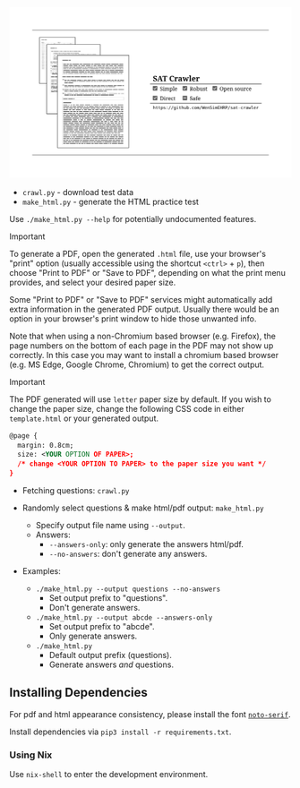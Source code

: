 ![image](./sat-crawler.png)

- `crawl.py` - download test data
- `make_html.py` - generate the HTML practice test

Use `./make_html.py --help` for potentially undocumented features.

> [!IMPORTANT]
> To generate a PDF, open the generated `.html` file, use your browser's
> "print" option (usually accessible using the shortcut `<ctrl>` + `p`),
> then choose "Print to PDF" or "Save to PDF", depending on what the print
> menu provides, and select your desired paper size.
>
> Some "Print to PDF" or "Save to PDF" services might automatically add extra
> information in the generated PDF output. Usually there would be an option
> in your browser's print window to hide those unwanted info.
>
> Note that when using a non-Chromium based browser (e.g. Firefox), the page
> numbers on the bottom of each page in the PDF may not show up correctly.
> In this case you may want to install a chromium based browser
> (e.g. MS Edge, Google Chrome, Chromium) to get the correct output.

> [!IMPORTANT]
> The PDF generated will use `letter` paper size by default. If you wish to
> change the paper size, change the following CSS code in either `template.html`
> or your generated output.
>
> ```svg
> @page {
>   margin: 0.8cm;
>   size: <YOUR OPTION OF PAPER>;
>   /* change <YOUR OPTION TO PAPER> to the paper size you want */
> }
> ```

- Fetching questions: `crawl.py`
- Randomly select questions & make html/pdf output: `make_html.py`
  - Specify output file name using `--output`.
  - Answers:
    - `--answers-only`: only generate the answers html/pdf.
    - `--no-answers`: don't generate any answers.

- Examples:
  - `./make_html.py --output questions --no-answers`
    - Set output prefix to "questions".
    - Don't generate answers.
  - `./make_html.py --output abcde --answers-only`
    - Set output prefix to "abcde".
    - Only generate answers.
  - `./make_html.py`
    - Default output prefix (questions).
    - Generate answers _and_ questions.

## Installing Dependencies

For pdf and html appearance consistency, please install the font [`noto-serif`](https://fonts.google.com/noto/specimen/Noto+Serif).

Install dependencies via `pip3 install -r requirements.txt`.

### Using Nix

Use `nix-shell` to enter the development environment.
